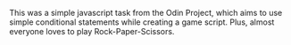 This was a simple javascript task from the Odin Project, which aims to use simple conditional statements while creating a game script. Plus, almost everyone loves to play Rock-Paper-Scissors.

